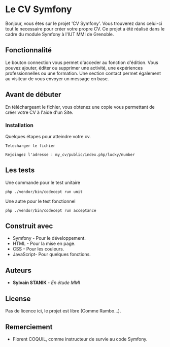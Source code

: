 # Le CV Symfony

Bonjour, vous êtes sur le projet 'CV Symfony'. Vous trouverez dans celui-ci tout le necessaire pour créer votre propre CV. Ce projet a été réalisé dans le cadre du module Symfony à l'IUT MMI de Grenoble.

## Fonctionnalité

Le bouton connection vous permet d'acceder au fonction d'édition. Vous pouvez ajouter, éditer ou supprimer une activité, une expériences professionnelles ou une formation.
Une section contact permet également au visiteur de vous envoyer un message en base.


## Avant de débuter

En téléchargeant le fichier, vous obtenez une copie vous permettant de créer votre CV à l'aide d'un Site.


### Installation

Quelques étapes pour atteindre votre cv.


```
Telecharger le fichier
```


```
Rejoingez l'adresse : my_cv/public/index.php/lucky/number
```


## Les tests

Une commande pour le test unitaire

```
php ./vendor/bin/codecept run unit
```

Une autre pour le test fonctionnel

```
php ./vendor/bin/codecept run acceptance
```



## Construit avec

* Symfony - Pour le développement.
* HTML - Pour la mise en page.
* CSS - Pour les couleurs.
* JavaScript- Pour quelques fonctions.


## Auteurs

* **Sylvain STANIK** - *En étude MMI*


## License

Pas de licence ici, le projet est libre (Comme Rambo...).

## Remerciement

* Florent COQUIL, comme instructeur de survie au code Symfony.


